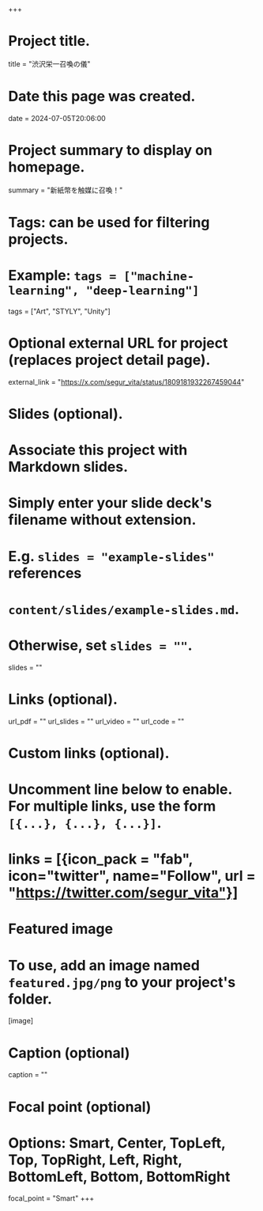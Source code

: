 +++
# Project title.
title = "渋沢栄一召喚の儀"

# Date this page was created.
date = 2024-07-05T20:06:00

# Project summary to display on homepage.
summary = "新紙幣を触媒に召喚！"

# Tags: can be used for filtering projects.
# Example: `tags = ["machine-learning", "deep-learning"]`
tags = ["Art", "STYLY", "Unity"]

# Optional external URL for project (replaces project detail page).
external_link = "https://x.com/segur_vita/status/1809181932267459044"

# Slides (optional).
#   Associate this project with Markdown slides.
#   Simply enter your slide deck's filename without extension.
#   E.g. `slides = "example-slides"` references 
#   `content/slides/example-slides.md`.
#   Otherwise, set `slides = ""`.
slides = ""

# Links (optional).
url_pdf = ""
url_slides = ""
url_video = ""
url_code = ""

# Custom links (optional).
#   Uncomment line below to enable. For multiple links, use the form `[{...}, {...}, {...}]`.
# links = [{icon_pack = "fab", icon="twitter", name="Follow", url = "https://twitter.com/segur_vita"}]

# Featured image
# To use, add an image named `featured.jpg/png` to your project's folder. 
[image]
  # Caption (optional)
  caption = ""

  # Focal point (optional)
  # Options: Smart, Center, TopLeft, Top, TopRight, Left, Right, BottomLeft, Bottom, BottomRight
  focal_point = "Smart"
+++

